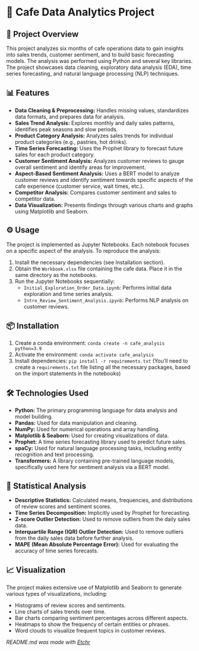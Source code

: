# 🏪 Cafe Data Analytics Project


## 🎯 Project Overview
This project analyzes six months of cafe operations data to gain insights into sales trends, customer sentiment, and to build basic forecasting models.  The analysis was performed using Python and several key libraries. The project showcases data cleaning, exploratory data analysis (EDA), time series forecasting, and natural language processing (NLP) techniques.

## 📊 Features
* **Data Cleaning & Preprocessing:**  Handles missing values, standardizes data formats, and prepares data for analysis.
* **Sales Trend Analysis:** Explores monthly and daily sales patterns, identifies peak seasons and slow periods.
* **Product Category Analysis:**  Analyzes sales trends for individual product categories (e.g., pastries, hot drinks).
* **Time Series Forecasting:** Uses the Prophet library to forecast future sales for each product category.
* **Customer Sentiment Analysis:** Analyzes customer reviews to gauge overall sentiment and identify areas for improvement.
* **Aspect-Based Sentiment Analysis:**  Uses a BERT model to analyze customer reviews and identify sentiment towards specific aspects of the cafe experience (customer service, wait times, etc.).
* **Competitor Analysis:**  Compares customer sentiment and sales to competitor data.
* **Data Visualization:** Presents findings through various charts and graphs using Matplotlib and Seaborn.

## ⚙️ Usage
The project is implemented as Jupyter Notebooks. Each notebook focuses on a specific aspect of the analysis. To reproduce the analysis:

1. Install the necessary dependencies (see Installation section).
2. Obtain the `Workbook.xlsx` file containing the cafe data.  Place it in the same directory as the notebooks.
3. Run the Jupyter Notebooks sequentially:
    * `Initial_Exploration_Order_Data.ipynb`:  Performs initial data exploration and time series analysis.
    * `Intro_Review_Sentiment_Analysis.ipynb`: Performs NLP analysis on customer reviews.

## 📦 Installation
1. Create a conda environment: `conda create -n cafe_analysis python=3.9`
2. Activate the environment: `conda activate cafe_analysis`
3. Install dependencies: `pip install -r requirements.txt` (You'll need to create a `requirements.txt` file listing all the necessary packages, based on the import statements in the notebooks)

## 🛠️ Technologies Used
* **Python:** The primary programming language for data analysis and model building.
* **Pandas:** Used for data manipulation and cleaning.
* **NumPy:** Used for numerical operations and array handling.
* **Matplotlib & Seaborn:** Used for creating visualizations of data.
* **Prophet:** A time series forecasting library used to predict future sales.
* **spaCy:** Used for natural language processing tasks, including entity recognition and text processing.
* **Transformers:**  A library containing pre-trained language models, specifically used here for sentiment analysis via a BERT model.

## 🧮 Statistical Analysis
* **Descriptive Statistics:** Calculated means, frequencies, and distributions of review scores and sentiment scores.
* **Time Series Decomposition:**  Implicitly used by Prophet for forecasting.
* **Z-score Outlier Detection:** Used to remove outliers from the daily sales data.
* **Interquartile Range (IQR) Outlier Detection:** Used to remove outliers from the daily sales data before further analysis.
* **MAPE (Mean Absolute Percentage Error):** Used for evaluating the accuracy of time series forecasts.

## 📈 Visualization
The project makes extensive use of Matplotlib and Seaborn to generate various types of visualizations, including:

* Histograms of review scores and sentiments.
* Line charts of sales trends over time.
* Bar charts comparing sentiment percentages across different aspects.
* Heatmaps to show the frequency of certain entities or phrases.
* Word clouds to visualize frequent topics in customer reviews.

*README.md was made with [Etchr](https://etchr.dev)*